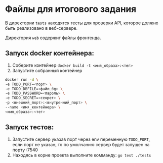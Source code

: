 # Файлы для итогового задания

В директории `tests` находятся тесты для проверки API, которое должно быть реализовано в веб-сервере.

Директория `web` содержит файлы фронтенда.

## Запуск docker контейнера:
1. Соберите контейнер `docker build -t <имя_образа>:<тег>`
2. Запустите собранный контейнер
```bash
docker run -d \
-e TODO_PORT=<порт> \
-e TODO_DBFILE=<файл_бд> \
-e TODO_PASSWORD=<пароль> \
-e TODO_SECRET=<секрет> \
-p <внешний_порт>:<внутренний_порт> \
--name <имя_контейнера> \
<имя_образа>:<тег>
```

## Запуск тестов:
1. Запустите сервер указав порт через env переменную `TODO_PORT`, если порт не указан, то по умолчанию сервер будет запущен на порту :7540
2. Находясь в корне проекта выполните комманду: `go test ./tests`